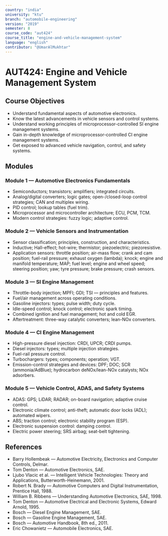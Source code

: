 ```yaml
---
country: "india"
university: "ktu"
branch: "automobile-engineering"
version: "2019"
semester: 8
course_code: "aut424"
course_title: "engine-and-vehicle-management-system"
language: "english"
contributor: "@UmarAlMukhtar"
---
```


# AUT424: Engine and Vehicle Management System

## Course Objectives

- Understand fundamental aspects of automotive electronics.
- Know the latest advancements in vehicle sensors and control systems.
- Understand working principles of microprocessor-controlled SI engine management systems.
- Gain in-depth knowledge of microprocessor-controlled CI engine management systems.
- Get exposed to advanced vehicle navigation, control, and safety systems.

## Modules

### Module 1 — Automotive Electronics Fundamentals

- Semiconductors; transistors; amplifiers; integrated circuits.
- Analog/digital converters; logic gates; open-/closed-loop control strategies; CAN and multiplex wiring.
- PID control; lookup tables (fuel trim).
- Microprocessor and microcontroller architecture; ECU, PCM, TCM.
- Modern control strategies: fuzzy logic; adaptive control.

### Module 2 — Vehicle Sensors and Instrumentation

- Sensor classification; principles, construction, and characteristics.
- Inductive; Hall-effect; hot-wire; thermistor; piezoelectric; piezoresistive.
- Application sensors: throttle position; air-mass flow; crank and cam position; fuel-rail pressure; exhaust oxygen (lambda); knock; engine and manifold temperature; MAP; fuel level; engine and wheel speed; steering position; yaw; tyre pressure; brake pressure; crash sensors.

### Module 3 — SI Engine Management

- Throttle-body injection; MPFI; GDI; TSI — principles and features.
- Fuel/air management across operating conditions.
- Gasoline injectors: types; pulse width; duty cycle.
- Idle-speed control; knock control; electronic spark timing.
- Combined ignition and fuel management; hot and cold EGR.
- Aftertreatment: three-way catalytic converters; lean-NOx converters.

### Module 4 — CI Engine Management

- High-pressure diesel injection: CRDI, UPCR; CRDI pumps.
- Diesel injectors: types; multiple injection strategies.
- Fuel-rail pressure control.
- Turbochargers: types; components; operation; VGT.
- Emission-control strategies and devices: DPF; DOC; SCR (ammonia/AdBlue); hydrocarbon deNOx/lean-NOx catalysts; NOx adsorbers.

### Module 5 — Vehicle Control, ADAS, and Safety Systems

- ADAS: GPS; LiDAR; RADAR; on-board navigation; adaptive cruise control.
- Electronic climate control; anti-theft; automatic door locks (ADL); automated wipers.
- ABS; traction control; electronic stability program (ESP).
- Electronic suspension control: damping control.
- Electric power steering; SRS airbag; seat-belt tightening.

## References

- Barry Hollembeak — Automotive Electricity, Electronics and Computer Controls, Delmar.
- Tom Denton — Automotive Electronics, SAE.
- Ljubo Vlacic et al. — Intelligent Vehicle Technologies: Theory and Applications, Butterworth-Heinemann, 2001.
- Robert N. Brady — Automotive Computers and Digital Instrumentation, Prentice Hall, 1988.
- William B. Ribbens — Understanding Automotive Electronics, SAE, 1998.
- Tom Denton — Automotive Electrical and Electronic Systems, Edward Arnold, 1995.
- Bosch — Diesel Engine Management, SAE.
- Bosch — Gasoline Engine Management, SAE.
- Bosch — Automotive Handbook, 8th ed., 2011.
- Eric Chowanietz — Automobile Electronics, SAE.
